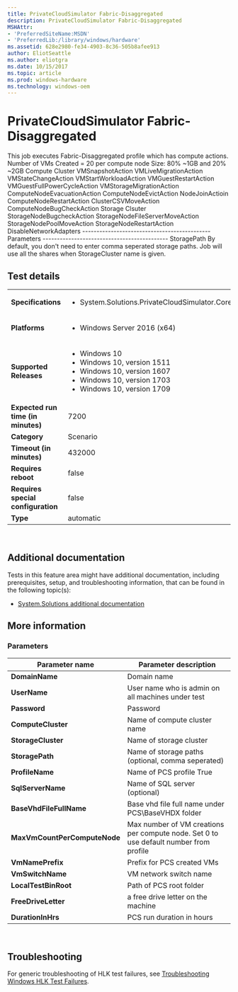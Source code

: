 ```yaml
---
title: PrivateCloudSimulator Fabric-Disaggregated
description: PrivateCloudSimulator Fabric-Disaggregated
MSHAttr:
- 'PreferredSiteName:MSDN'
- 'PreferredLib:/library/windows/hardware'
ms.assetid: 628e2980-fe34-4903-8c36-505b8afee913
author: EliotSeattle
ms.author: eliotgra
ms.date: 10/15/2017
ms.topic: article
ms.prod: windows-hardware
ms.technology: windows-oem
---
```


# <span id="p_hlk_test.f2071901-74db-49ca-9f5e-487c692dd325"></span>PrivateCloudSimulator Fabric-Disaggregated


This job executes Fabric-Disaggregated profile which has compute actions. Number of VMs Created = 20 per compute node Size: 80% ~1GB and 20% ~2GB Compute Cluster VMSnapshotAction VMLiveMigrationAction VMStateChangeAction VMStartWorkloadAction VMGuestRestartAction VMGuestFullPowerCycleAction VMStorageMigrationAction ComputeNodeEvacuationAction ComputeNodeEvictAction NodeJoinActioin ComputeNodeRestartAction ClusterCSVMoveAction ComputeNodeBugCheckAction Storage Clsuter StorageNodeBugcheckAction StorageNodeFileServerMoveAction StorageNodePoolMoveAction StorageNodeRestartAction DisableNetworkAdapters --------------------------------------------- Parameters -------------------------------------------- StoragePath By default, you don't need to enter comma seperated storage paths. Job will use all the shares when StorageCluster name is given.

## Test details
|||
|---|---|
| **Specifications**  | <ul><li>System.Solutions.PrivateCloudSimulator.Core</li></ul> |  
| **Platforms**   | <ul><li>Windows Server 2016 (x64)</li></ul> |
| **Supported Releases** | <ul><li>Windows 10</li><li>Windows 10, version 1511</li><li>Windows 10, version 1607</li><li>Windows 10, version 1703</li><li>Windows 10, version 1709</li></ul> |
|**Expected run time (in minutes)**| 7200 |
|**Category**| Scenario |
|**Timeout (in minutes)**| 432000 |
|**Requires reboot**| false |
|**Requires special configuration**| false |
|**Type**| automatic |

 

## <span id="Additional_documentation"></span><span id="additional_documentation"></span><span id="ADDITIONAL_DOCUMENTATION"></span>Additional documentation


Tests in this feature area might have additional documentation, including prerequisites, setup, and troubleshooting information, that can be found in the following topic(s):

-   [System.Solutions additional documentation](system-solutions-additional-documentation.md)

## <span id="More_information"></span><span id="more_information"></span><span id="MORE_INFORMATION"></span>More information


### <span id="Parameters"></span><span id="parameters"></span><span id="PARAMETERS"></span>Parameters

| Parameter name               | Parameter description                                                                 |
|------------------------------|---------------------------------------------------------------------------------------|
| **DomainName**               | Domain name                                                                           |
| **UserName**                 | User name who is admin on all machines under test                                     |
| **Password**                 | Password                                                                              |
| **ComputeCluster**           | Name of compute cluster name                                                          |
| **StorageCluster**           | Name of storage cluster                                                               |
| **StoragePath**              | Name of storage paths (optional, comma seperated)                                     |
| **ProfileName**              | Name of PCS profile True                                                              |
| **SqlServerName**            | Name of SQL server (optional)                                                         |
| **BaseVhdFileFullName**      | Base vhd file full name under PCS\\BaseVHDX folder                                    |
| **MaxVmCountPerComputeNode** | Max number of VM creations per compute node. Set 0 to use default number from profile |
| **VmNamePrefix**             | Prefix for PCS created VMs                                                            |
| **VmSwitchName**             | VM network switch name                                                                |
| **LocalTestBinRoot**         | Path of PCS root folder                                                               |
| **FreeDriveLetter**          | a free drive letter on the machine                                                    |
| **DurationInHrs**            | PCS run duration in hours                                                             |

 

## <span id="Troubleshooting"></span><span id="troubleshooting"></span><span id="TROUBLESHOOTING"></span>Troubleshooting


For generic troubleshooting of HLK test failures, see [Troubleshooting Windows HLK Test Failures](..\user\troubleshooting-windows-hlk-test-failures.md).

 

 






